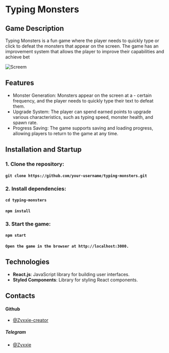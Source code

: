 # Typing Monsters

## Game Description
Typing Monsters is a fun game where the player needs to quickly type or click to defeat the monsters that appear on the screen. The game has an improvement system that allows the player to improve their capabilities and achieve bet


![Screem](https://i.ibb.co/zZ8q8rx/image.png)

## Features
- Monster Generation: Monsters appear on the screen at a - certain frequency, and the player needs to quickly type their text to defeat them.
- Upgrade System: The player can spend earned points to upgrade various characteristics, such as typing speed, monster health, and spawn rate.
- Progress Saving: The game supports saving and loading progress, allowing players to return to the game at any time.

## Installation and Startup

### 1. Clone the repository:
#### `git clone https://github.com/your-username/typing-monsters.git`

### 2. Install dependencies:
#### `cd typing-monsters`
#### `npm install`

### 3. Start the game:
#### `npm start`

#### `Open the game in the browser at http://localhost:3000.`

## Technologies
- **React.js**: JavaScript library for building user interfaces.
- **Styled Components**: Library for styling React components.

## Contacts
#### **Github**
- [@Zyxxie-creator](https://github.com/Zyxxie-creator)
##### **Telegram**
-  [@Zyxxie](https://t.me/Zyxxie)

